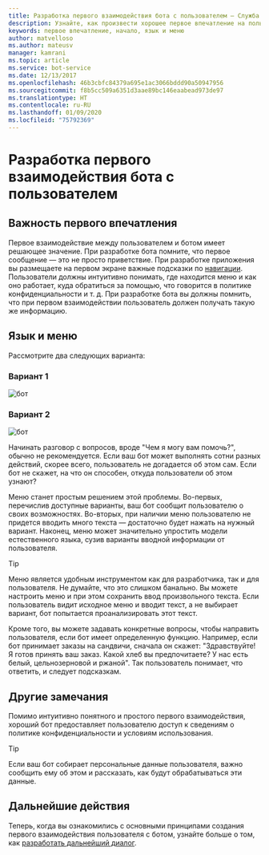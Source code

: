 ```yaml
---
title: Разработка первого взаимодействия бота с пользователем — Служба Azure Bot
description: Узнайте, как произвести хорошее первое впечатление на пользователя и создать успешный бот.
keywords: первое впечатление, начало, язык и меню
author: matvelloso
ms.author: mateusv
manager: kamrani
ms.topic: article
ms.service: bot-service
ms.date: 12/13/2017
ms.openlocfilehash: 46b3cbfc84379a695e1ac3066bddd90a50947956
ms.sourcegitcommit: f8b5cc509a6351d3aae89bc146eaabead973de97
ms.translationtype: HT
ms.contentlocale: ru-RU
ms.lasthandoff: 01/09/2020
ms.locfileid: "75792369"
---
```

# <a name="design-a-bots-first-user-interaction"></a>Разработка первого взаимодействия бота с пользователем

## <a name="first-impressions-matter"></a>Важность первого впечатления

Первое взаимодействие между пользователем и ботом имеет решающее значение. При разработке бота помните, что первое сообщение — это не просто приветствие. При разработке приложения вы размещаете на первом экране важные подсказки по [навигации](bot-service-design-navigation.md). Пользователи должны интуитивно понимать, где находится меню и как оно работает, куда обратиться за помощью, что говорится в политике конфиденциальности и т. д. При разработке бота вы должны помнить, что при первом взаимодействии пользователь должен получать такую же информацию. 

## <a name="language-versus-menus"></a>Язык и меню 

Рассмотрите два следующих варианта:

### <a name="design-1"></a>Вариант 1

![бот](~/media/bot-service-design-first-interaction/hello1.png)


### <a name="design-2"></a>Вариант 2

![бот](~/media/bot-service-design-first-interaction/hello2.png)

Начинать разговор с вопросов, вроде "Чем я могу вам помочь?", обычно не рекомендуется. Если ваш бот может выполнять сотни разных действий, скорее всего, пользователь не догадается об этом сам. Если бот не скажет, на что он способен, откуда пользователи об этом узнают?

Меню станет простым решением этой проблемы. Во-первых, перечислив доступные варианты, ваш бот сообщит пользователю о своих возможностях. Во-вторых, при наличии меню пользователю не придется вводить много текста — достаточно будет нажать на нужный вариант. Наконец, меню может значительно упростить модели естественного языка, сузив варианты вводной информации от пользователя. 

> [!TIP]
> Меню является удобным инструментом как для разработчика, так и для пользователя. Не думайте, что это слишком банально. Вы можете настроить меню и при этом сохранить ввод произвольного текста. Если пользователь видит исходное меню и вводит текст, а не выбирает вариант, бот попытается проанализировать этот текст. 

Кроме того, вы можете задавать конкретные вопросы, чтобы направить пользователя, если бот имеет определенную функцию. Например, если бот принимает заказы на сандвичи, сначала он скажет: "Здравствуйте! Я готов принять ваш заказ. Какой хлеб вы предпочитаете? У нас есть белый, цельнозерновой и ржаной". Так пользователь понимает, что ответить, и следует подсказкам.

## <a name="other-considerations"></a>Другие замечания

Помимо интуитивно понятного и простого первого взаимодействия, хороший бот предоставляет пользователю доступ к сведениям о политике конфиденциальности и условиям использования. 

> [!TIP]
> Если ваш бот собирает персональные данные пользователя, важно сообщить ему об этом и рассказать, как будут обрабатываться эти данные.

## <a name="next-steps"></a>Дальнейшие действия

Теперь, когда вы ознакомились с основными принципами создания первого взаимодействия пользователя с ботом, узнайте больше о том, как [разработать дальнейший диалог](~/bot-service-design-conversation-flow.md).
